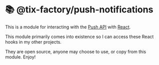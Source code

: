 # :books: @tix-factory/push-notifications

This is a module for interacting with the [Push API](https://developer.mozilla.org/en-US/docs/Web/API/Push_API) with [React](https://reactjs.org/).

This module primarily comes into existence so I can access these React hooks in my other projects.

They are open source, anyone may choose to use, or copy from this module. Enjoy!
